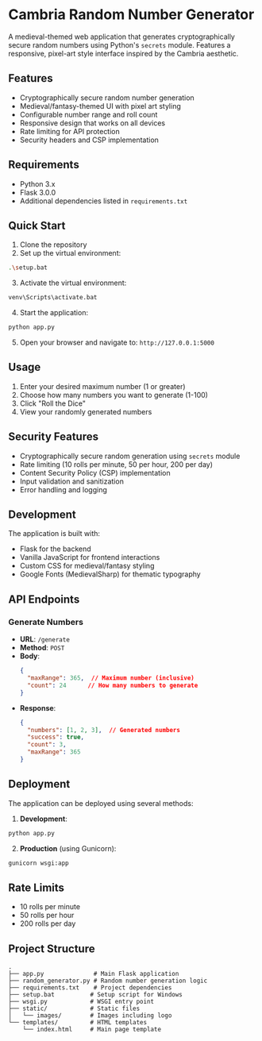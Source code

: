 # Cambria Random Number Generator

A medieval-themed web application that generates cryptographically secure random numbers using Python's `secrets` module. Features a responsive, pixel-art style interface inspired by the Cambria aesthetic.

## Features

- Cryptographically secure random number generation
- Medieval/fantasy-themed UI with pixel art styling
- Configurable number range and roll count
- Responsive design that works on all devices
- Rate limiting for API protection
- Security headers and CSP implementation

## Requirements

- Python 3.x
- Flask 3.0.0
- Additional dependencies listed in `requirements.txt`

## Quick Start

1. Clone the repository
2. Set up the virtual environment:
```bash
.\setup.bat
```

3. Activate the virtual environment:
```bash
venv\Scripts\activate.bat
```

4. Start the application:
```bash
python app.py
```

5. Open your browser and navigate to: `http://127.0.0.1:5000`

## Usage

1. Enter your desired maximum number (1 or greater)
2. Choose how many numbers you want to generate (1-100)
3. Click "Roll the Dice"
4. View your randomly generated numbers

## Security Features

- Cryptographically secure random generation using `secrets` module
- Rate limiting (10 rolls per minute, 50 per hour, 200 per day)
- Content Security Policy (CSP) implementation
- Input validation and sanitization
- Error handling and logging

## Development

The application is built with:
- Flask for the backend
- Vanilla JavaScript for frontend interactions
- Custom CSS for medieval/fantasy styling
- Google Fonts (MedievalSharp) for thematic typography

## API Endpoints

### Generate Numbers
- **URL**: `/generate`
- **Method**: `POST`
- **Body**:
  ```json
  {
    "maxRange": 365,  // Maximum number (inclusive)
    "count": 24      // How many numbers to generate
  }
  ```
- **Response**:
  ```json
  {
    "numbers": [1, 2, 3],  // Generated numbers
    "success": true,
    "count": 3,
    "maxRange": 365
  }
  ```

## Deployment

The application can be deployed using several methods:

1. **Development**:
```bash
python app.py
```

2. **Production** (using Gunicorn):
```bash
gunicorn wsgi:app
```

## Rate Limits

- 10 rolls per minute
- 50 rolls per hour
- 200 rolls per day

## Project Structure

```
.
├── app.py              # Main Flask application
├── random_generator.py # Random number generation logic
├── requirements.txt    # Project dependencies
├── setup.bat          # Setup script for Windows
├── wsgi.py            # WSGI entry point
├── static/            # Static files
│   └── images/        # Images including logo
└── templates/         # HTML templates
    └── index.html     # Main page template
```
